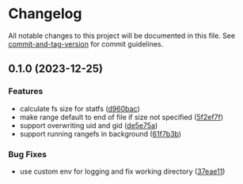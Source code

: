 # Changelog

All notable changes to this project will be documented in this file. See [commit-and-tag-version](https://github.com/absolute-version/commit-and-tag-version) for commit guidelines.

## 0.1.0 (2023-12-25)


### Features

* calculate fs size for statfs ([d960bac](https://github.com/DCsunset/rangefs/commit/d960bac9439feb6867fc58c2967d0942ca3e1a79))
* make range default to end of file if size not specified ([5f2ef7f](https://github.com/DCsunset/rangefs/commit/5f2ef7f579108d2314efda062b9087dbffc50271))
* support overwriting uid and gid ([de5e75a](https://github.com/DCsunset/rangefs/commit/de5e75aa147be0a0833f1c575c621da1d5013031))
* support running rangefs in background ([61f7b3b](https://github.com/DCsunset/rangefs/commit/61f7b3b1d76877480e2b658c8b7850cbefe7573b))


### Bug Fixes

* use custom env for logging and fix working directory ([37eae11](https://github.com/DCsunset/rangefs/commit/37eae1107b25373cececd156f9fdc9ffec48acff))
